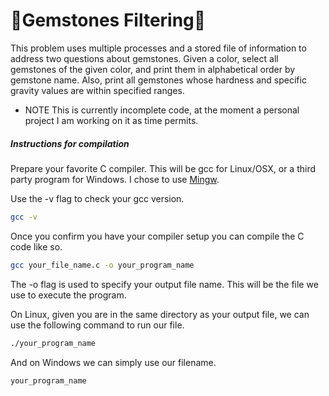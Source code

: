 # 💎Gemstones Filtering💎
This problem uses multiple processes and a stored file of information to address two questions about gemstones. Given a color, select all gemstones of the given color, and print them in alphabetical order by gemstone name. Also, print all gemstones whose hardness and specific gravity values are within specified ranges. 

*  NOTE  This is currently incomplete code, at the moment a personal project I am working on it as time permits.

##### Instructions for compilation
Prepare your favorite C compiler. This will be gcc for Linux/OSX, or a third party program for Windows. I chose to use [Mingw](http://www.mingw.org/).

Use the -v flag to check your gcc version.

```bash
gcc -v
```

Once you confirm you have your compiler setup you can compile the C code like so.

```bash
gcc your_file_name.c -o your_program_name
```

The -o flag is used to specify your output file name. This will be the file we use to execute the program. 

On Linux, given you are in the same directory as your output file, we can use the following command to run our file.

```bash
./your_program_name
```

And on Windows we can simply use our filename.

```bash
your_program_name
```
